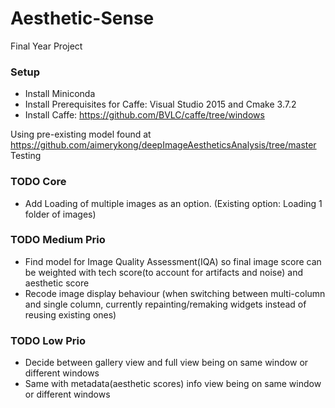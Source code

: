 # Aesthetic-Sense
Final Year Project
### Setup
- Install Miniconda
- Install Prerequisites for Caffe: Visual Studio 2015 and Cmake 3.7.2
- Install Caffe: https://github.com/BVLC/caffe/tree/windows
  
Using pre-existing model found at https://github.com/aimerykong/deepImageAestheticsAnalysis/tree/master
Testing


### TODO Core
- Add Loading of multiple images as an option. (Existing option: Loading 1 folder of images)

### TODO Medium Prio
- Find model for Image Quality Assessment(IQA) so final image score can be weighted with tech score(to account for artifacts and noise) and aesthetic score
- Recode image display behaviour (when switching between multi-column and single column, currently repainting/remaking widgets instead of reusing existing ones)

### TODO Low Prio
- Decide between gallery view and full view being on same window or different windows
- Same with metadata(aesthetic scores) info view being on same window or different windows
